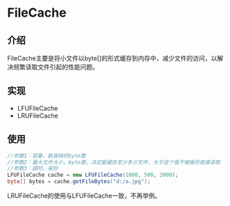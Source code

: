 FileCache
===

## 介绍
FileCache主要是将小文件以byte[]的形式缓存到内存中，减少文件的访问，以解决频繁读取文件引起的性能问题。

## 实现

- LFUFileCache
- LRUFileCache

## 使用

```java
//参数1：容量，能容纳的byte数
//参数2：最大文件大小，byte数，决定能缓存至少多少文件，大于这个值不被缓存直接读取
//参数3：超时。毫秒
LFUFileCache cache = new LFUFileCache(1000, 500, 2000);
byte[] bytes = cache.getFileBytes("d:/a.jpg");
```

LRUFileCache的使用与LFUFileCache一致，不再举例。

